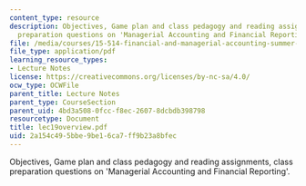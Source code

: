 ```yaml
---
content_type: resource
description: Objectives, Game plan and class pedagogy and reading assignments, class
  preparation questions on 'Managerial Accounting and Financial Reporting'.
file: /media/courses/15-514-financial-and-managerial-accounting-summer-2003/2a154c495bbe9be16ca7ff9b23a8bfec_lec19overview.pdf
file_type: application/pdf
learning_resource_types:
- Lecture Notes
license: https://creativecommons.org/licenses/by-nc-sa/4.0/
ocw_type: OCWFile
parent_title: Lecture Notes
parent_type: CourseSection
parent_uid: 4bd3a508-0fcc-f8ec-2607-8dcbdb398798
resourcetype: Document
title: lec19overview.pdf
uid: 2a154c49-5bbe-9be1-6ca7-ff9b23a8bfec
---
```

Objectives, Game plan and class pedagogy and reading assignments, class preparation questions on 'Managerial Accounting and Financial Reporting'.